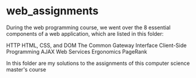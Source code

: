 # web_assignments


During the web programming course, we went over the 8 essential components of a web application, which are listed in this folder:

HTTP
HTML, CSS, and DOM
The Common Gateway Interface
Client-Side Programming
AJAX
Web Services
Ergonomics
PageRank

In this folder are my solutions to the assignments of this computer science master's course
